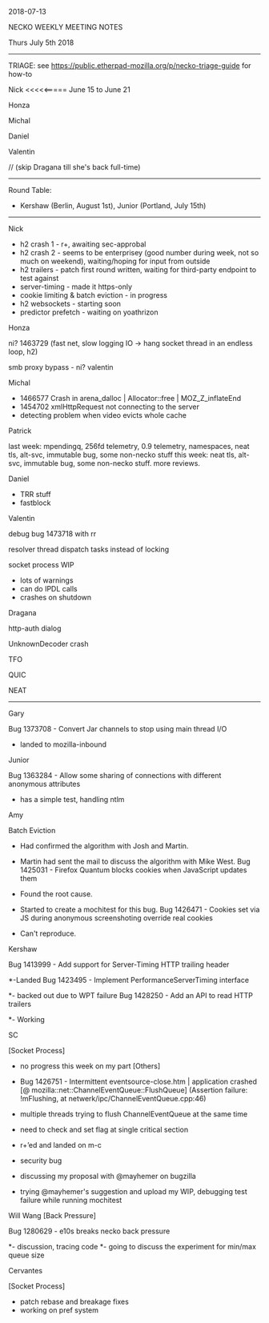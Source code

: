2018-07-13

NECKO WEEKLY MEETING NOTES

Thurs July 5th 2018

-----------------------------------------------
TRIAGE: see https://public.etherpad-mozilla.org/p/necko-triage-guide for how-to

Nick <<<<<===== June 15 to June 21

Honza

Michal

Daniel

Valentin

//  (skip Dragana till she's back full-time)

----------------------------------------------
Round Table:

- Kershaw (Berlin, August 1st), Junior (Portland, July 15th)

----------------
Nick

- h2 crash 1 - r+, awaiting sec-approbal
- h2 crash 2 - seems to be enterprisey (good number during week, not so much on weekend), waiting/hoping for input from outside
- h2 trailers - patch first round written, waiting for third-party endpoint to test against
- server-timing - made it https-only
- cookie limiting & batch eviction - in progress
- h2 websockets - starting soon
- predictor prefetch - waiting on yoathrizon

Honza

ni? 1463729 (fast net, slow logging IO -> hang socket thread in an endless loop, h2)

smb proxy bypass - ni? valentin

Michal

 - 1466577 Crash in arena_dalloc | Allocator<T>::free | MOZ_Z_inflateEnd
 - 1454702 xmlHttpRequest not connecting to the server
 - detecting problem when video evicts whole cache

Patrick

  last week: mpendingq, 256fd telemetry, 0.9 telemetry, namespaces, neat tls, alt-svc, immutable bug, some non-necko stuff
  this week: neat tls, alt-svc, immutable bug, some non-necko stuff. more reviews.

Daniel

 - TRR stuff
 - fastblock

Valentin

debug bug 1473718 with rr

resolver thread dispatch tasks instead of locking

socket process WIP

  - lots of warnings
  - can do IPDL calls
  - crashes on shutdown

Dragana

http-auth dialog

UnknownDecoder crash

TFO

QUIC

NEAT

-----------
Gary

Bug 1373708 - Convert Jar channels to stop using main thread I/O

- landed to mozilla-inbound

Junior

Bug 1363284 - Allow some sharing of connections with different anonymous attributes

- has a simple test, handling ntlm

Amy

Batch Eviction

* Had confirmed the algorithm with Josh and Martin.
* Martin had sent the mail to discuss the algorithm with Mike West.
Bug 1425031 - Firefox Quantum blocks cookies when JavaScript updates them

* Found the root cause.
* Started to create a mochitest for this bug.
Bug 1426471 - Cookies set via JS during anonymous screenshoting override real cookies

* Can't reproduce.

Kershaw

Bug 1413999 - Add support for Server-Timing HTTP trailing header

*-Landed
Bug 1423495 - Implement PerformanceServerTiming interface

*- backed out due to WPT failure
Bug 1428250 - Add an API to read HTTP trailers

*- Working

SC

[Socket Process]

- no progress this week on my part
[Others]

- Bug 1426751 - Intermittent eventsource-close.htm | application crashed [@ mozilla::net::ChannelEventQueue::FlushQueue] (Assertion failure: !mFlushing, at netwerk/ipc/ChannelEventQueue.cpp:46)
 - multiple threads trying to flush ChannelEventQueue at the same time
 - need to check and set flag at single critical section
 - r+’ed and landed on m-c
- security bug
 - discussing my proposal with @mayhemer on bugzilla
 - trying @mayhemer's suggestion and upload my WIP, debugging test failure while running mochitest

 Will Wang
[Back Pressure]

Bug 1280629 - e10s breaks necko back pressure

*- discussion, tracing code
*- going to discuss the experiment for min/max queue size

Cervantes

[Socket Process]

- patch rebase and breakage fixes
- working on pref system
